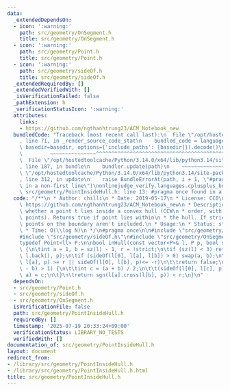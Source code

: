 ```yaml
---
data:
  _extendedDependsOn:
  - icon: ':warning:'
    path: src/geometry/OnSegment.h
    title: src/geometry/OnSegment.h
  - icon: ':warning:'
    path: src/geometry/Point.h
    title: src/geometry/Point.h
  - icon: ':warning:'
    path: src/geometry/sideOf.h
    title: src/geometry/sideOf.h
  _extendedRequiredBy: []
  _extendedVerifiedWith: []
  _isVerificationFailed: false
  _pathExtension: h
  _verificationStatusIcon: ':warning:'
  attributes:
    links:
    - https://github.com/ngthanhtrung23/ACM_Notebook_new
  bundledCode: "Traceback (most recent call last):\n  File \"/opt/hostedtoolcache/Python/3.14.0/x64/lib/python3.14/site-packages/onlinejudge_verify/documentation/build.py\"\
    , line 71, in _render_source_code_stat\n    bundled_code = language.bundle(stat.path,\
    \ basedir=basedir, options={'include_paths': [basedir]}).decode()\n          \
    \         ~~~~~~~~~~~~~~~^^^^^^^^^^^^^^^^^^^^^^^^^^^^^^^^^^^^^^^^^^^^^^^^^^^^^^^^^^^^^^^^^^\n\
    \  File \"/opt/hostedtoolcache/Python/3.14.0/x64/lib/python3.14/site-packages/onlinejudge_verify/languages/cplusplus.py\"\
    , line 187, in bundle\n    bundler.update(path)\n    ~~~~~~~~~~~~~~^^^^^^\n  File\
    \ \"/opt/hostedtoolcache/Python/3.14.0/x64/lib/python3.14/site-packages/onlinejudge_verify/languages/cplusplus_bundle.py\"\
    , line 312, in update\n    raise BundleErrorAt(path, i + 1, \"#pragma once found\
    \ in a non-first line\")\nonlinejudge_verify.languages.cplusplus_bundle.BundleErrorAt:\
    \ src/geometry/PointInsideHull.h: line 13: #pragma once found in a non-first line\n"
  code: "/**\n * Author: chilli\n * Date: 2019-05-17\n * License: CC0\n * Source:\
    \ https://github.com/ngthanhtrung23/ACM_Notebook_new\n * Description: Determine\
    \ whether a point t lies inside a convex hull (CCW\n * order, with no collinear\
    \ points). Returns true if point lies within\n * the hull. If strict is true,\
    \ points on the boundary aren't included.\n * Usage:\n * Status: stress-tested\n\
    \ * Time: O(\\log N)\n */\n#pragma once\n\n#include \"src/geometry/Point.h\"\n\
    #include \"src/geometry/sideOf.h\"\n#include \"src/geometry/OnSegment.h\"\n\n\
    typedef Point<ll> P;\n\nbool inHull(const vector<P>& l, P p, bool strict = true)\
    \ {\n\tint a = 1, b = sz(l) - 1, r = !strict;\n\tif (sz(l) < 3) return r && onSegment(l[0],\
    \ l.back(), p);\n\tif (sideOf(l[0], l[a], l[b]) > 0) swap(a, b);\n\tif (sideOf(l[0],\
    \ l[a], p) >= r || sideOf(l[0], l[b], p)<= -r)\n\t\treturn false;\n\twhile (abs(a\
    \ - b) > 1) {\n\t\tint c = (a + b) / 2;\n\t\t(sideOf(l[0], l[c], p) > 0 ? b :\
    \ a) = c;\n\t}\n\treturn sgn(l[a].cross(l[b], p)) < r;\n}\n"
  dependsOn:
  - src/geometry/Point.h
  - src/geometry/sideOf.h
  - src/geometry/OnSegment.h
  isVerificationFile: false
  path: src/geometry/PointInsideHull.h
  requiredBy: []
  timestamp: '2025-07-19 20:33:24+09:00'
  verificationStatus: LIBRARY_NO_TESTS
  verifiedWith: []
documentation_of: src/geometry/PointInsideHull.h
layout: document
redirect_from:
- /library/src/geometry/PointInsideHull.h
- /library/src/geometry/PointInsideHull.h.html
title: src/geometry/PointInsideHull.h
---
```

